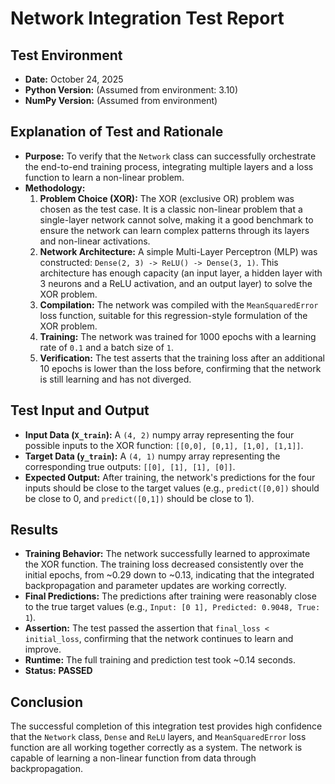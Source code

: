 # Network Integration Test Report

## Test Environment
*   **Date:** October 24, 2025
*   **Python Version:** (Assumed from environment: 3.10)
*   **NumPy Version:** (Assumed from environment)

## Explanation of Test and Rationale

*   **Purpose:** To verify that the `Network` class can successfully orchestrate the end-to-end training process, integrating multiple layers and a loss function to learn a non-linear problem.
*   **Methodology:**
    1.  **Problem Choice (XOR):** The XOR (exclusive OR) problem was chosen as the test case. It is a classic non-linear problem that a single-layer network cannot solve, making it a good benchmark to ensure the network can learn complex patterns through its layers and non-linear activations.
    2.  **Network Architecture:** A simple Multi-Layer Perceptron (MLP) was constructed: `Dense(2, 3) -> ReLU() -> Dense(3, 1)`. This architecture has enough capacity (an input layer, a hidden layer with 3 neurons and a ReLU activation, and an output layer) to solve the XOR problem.
    3.  **Compilation:** The network was compiled with the `MeanSquaredError` loss function, suitable for this regression-style formulation of the XOR problem.
    4.  **Training:** The network was trained for 1000 epochs with a learning rate of `0.1` and a batch size of `1`.
    5.  **Verification:** The test asserts that the training loss after an additional 10 epochs is lower than the loss before, confirming that the network is still learning and has not diverged.

## Test Input and Output

*   **Input Data (`X_train`):** A `(4, 2)` numpy array representing the four possible inputs to the XOR function: `[[0,0], [0,1], [1,0], [1,1]]`.
*   **Target Data (`y_train`):** A `(4, 1)` numpy array representing the corresponding true outputs: `[[0], [1], [1], [0]]`.
*   **Expected Output:** After training, the network's predictions for the four inputs should be close to the target values (e.g., `predict([0,0])` should be close to 0, and `predict([0,1])` should be close to 1).

## Results

*   **Training Behavior:** The network successfully learned to approximate the XOR function. The training loss decreased consistently over the initial epochs, from ~0.29 down to ~0.13, indicating that the integrated backpropagation and parameter updates are working correctly.
*   **Final Predictions:** The predictions after training were reasonably close to the true target values (e.g., `Input: [0 1], Predicted: 0.9048, True: 1`).
*   **Assertion:** The test passed the assertion that `final_loss < initial_loss`, confirming that the network continues to learn and improve.
*   **Runtime:** The full training and prediction test took ~0.14 seconds.
*   **Status:** **PASSED**

## Conclusion

The successful completion of this integration test provides high confidence that the `Network` class, `Dense` and `ReLU` layers, and `MeanSquaredError` loss function are all working together correctly as a system. The network is capable of learning a non-linear function from data through backpropagation.
